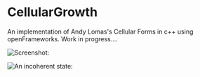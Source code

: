 # CellularGrowth
An implementation of Andy Lomas's Cellular Forms in c++ using openFrameworks. Work in progress....


![Screenshot:](https://github.com/sjenson/CellularGrowth/blob/master/resources/screenshot.png)

![An incoherent state: ](https://github.com/sjenson/CellularGrowth/blob/master/resources/incoherent-state.jpg)
